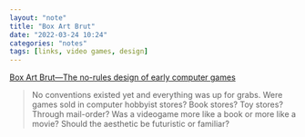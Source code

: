 ```yaml
---
layout: "note"
title: "Box Art Brut"
date: "2022-03-24 10:24"
categories: "notes"
tags: [links, video games, design]
---
```

[Box Art Brut—The no-rules design of early computer games](https://lizadaly.com/pages/box-art-brut/)

>No conventions existed yet and everything was up for grabs. Were games sold in computer hobbyist stores? Book stores? Toy stores? Through mail-order? Was a videogame more like a book or more like a movie? Should the aesthetic be futuristic or familiar?

